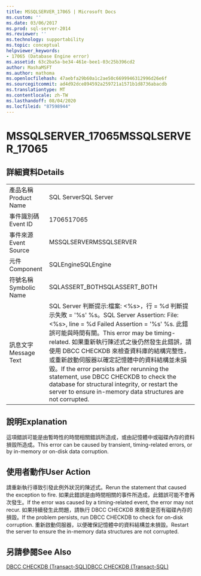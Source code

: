 ```yaml
---
title: MSSQLSERVER_17065 | Microsoft Docs
ms.custom: ''
ms.date: 03/06/2017
ms.prod: sql-server-2014
ms.reviewer: ''
ms.technology: supportability
ms.topic: conceptual
helpviewer_keywords:
- 17065 (Database Engine error)
ms.assetid: 63c2ba5a-be34-461e-bee1-03c25b396cd2
author: MashaMSFT
ms.author: mathoma
ms.openlocfilehash: 47aebfa29b60a1c2ae50c6699946312996d26e6f
ms.sourcegitcommit: ad4d92dce894592a259721a1571b1d8736abacdb
ms.translationtype: MT
ms.contentlocale: zh-TW
ms.lasthandoff: 08/04/2020
ms.locfileid: "87598944"
---
```

# <a name="mssqlserver_17065"></a><span data-ttu-id="441e0-102">MSSQLSERVER_17065</span><span class="sxs-lookup"><span data-stu-id="441e0-102">MSSQLSERVER_17065</span></span>
    
## <a name="details"></a><span data-ttu-id="441e0-103">詳細資料</span><span class="sxs-lookup"><span data-stu-id="441e0-103">Details</span></span>  
  
|||  
|-|-|  
|<span data-ttu-id="441e0-104">產品名稱</span><span class="sxs-lookup"><span data-stu-id="441e0-104">Product Name</span></span>|<span data-ttu-id="441e0-105">SQL Server</span><span class="sxs-lookup"><span data-stu-id="441e0-105">SQL Server</span></span>|  
|<span data-ttu-id="441e0-106">事件識別碼</span><span class="sxs-lookup"><span data-stu-id="441e0-106">Event ID</span></span>|<span data-ttu-id="441e0-107">17065</span><span class="sxs-lookup"><span data-stu-id="441e0-107">17065</span></span>|  
|<span data-ttu-id="441e0-108">事件來源</span><span class="sxs-lookup"><span data-stu-id="441e0-108">Event Source</span></span>|<span data-ttu-id="441e0-109">MSSQLSERVER</span><span class="sxs-lookup"><span data-stu-id="441e0-109">MSSQLSERVER</span></span>|  
|<span data-ttu-id="441e0-110">元件</span><span class="sxs-lookup"><span data-stu-id="441e0-110">Component</span></span>|<span data-ttu-id="441e0-111">SQLEngine</span><span class="sxs-lookup"><span data-stu-id="441e0-111">SQLEngine</span></span>|  
|<span data-ttu-id="441e0-112">符號名稱</span><span class="sxs-lookup"><span data-stu-id="441e0-112">Symbolic Name</span></span>|<span data-ttu-id="441e0-113">SQLASSERT_BOTH</span><span class="sxs-lookup"><span data-stu-id="441e0-113">SQLASSERT_BOTH</span></span>|  
|<span data-ttu-id="441e0-114">訊息文字</span><span class="sxs-lookup"><span data-stu-id="441e0-114">Message Text</span></span>|<span data-ttu-id="441e0-115">SQL Server 判斷提示:檔案: \<%s>，行 = %d 判斷提示失敗 = '%s' %s。</span><span class="sxs-lookup"><span data-stu-id="441e0-115">SQL Server Assertion: File: \<%s>, line = %d Failed Assertion = '%s' %s.</span></span> <span data-ttu-id="441e0-116">此錯誤可能與時間有關。</span><span class="sxs-lookup"><span data-stu-id="441e0-116">This error may be timing-related.</span></span> <span data-ttu-id="441e0-117">如果重新執行陳述式之後仍然發生此錯誤，請使用 DBCC CHECKDB 來檢查資料庫的結構完整性，或重新啟動伺服器以確定記憶體中的資料結構並未損毀。</span><span class="sxs-lookup"><span data-stu-id="441e0-117">If the error persists after rerunning the statement, use DBCC CHECKDB to check the database for structural integrity, or restart the server to ensure in-memory data structures are not corrupted.</span></span>|  
  
## <a name="explanation"></a><span data-ttu-id="441e0-118">說明</span><span class="sxs-lookup"><span data-stu-id="441e0-118">Explanation</span></span>  
 <span data-ttu-id="441e0-119">這項錯誤可能是由暫時性的時間相關錯誤所造成，或由記憶體中或磁碟內存的資料損毀所造成。</span><span class="sxs-lookup"><span data-stu-id="441e0-119">This error can be caused by transient, timing-related errors, or by in-memory or on-disk data corruption.</span></span>  
  
## <a name="user-action"></a><span data-ttu-id="441e0-120">使用者動作</span><span class="sxs-lookup"><span data-stu-id="441e0-120">User Action</span></span>  
 <span data-ttu-id="441e0-121">請重新執行導致引發此例外狀況的陳述式。</span><span class="sxs-lookup"><span data-stu-id="441e0-121">Rerun the statement that caused the exception to fire.</span></span> <span data-ttu-id="441e0-122">如果此錯誤是由時間相關的事件所造成，此錯誤可能不會再次發生。</span><span class="sxs-lookup"><span data-stu-id="441e0-122">If the error was caused by a timing-related event, the error may not recur.</span></span> <span data-ttu-id="441e0-123">如果持續發生此問題，請執行 DBCC CHECKDB 來檢查是否有磁碟內存的損毀。</span><span class="sxs-lookup"><span data-stu-id="441e0-123">If the problem persists, run DBCC CHECKDB to check for on-disk corruption.</span></span> <span data-ttu-id="441e0-124">重新啟動伺服器，以便確保記憶體中的資料結構並未損毀。</span><span class="sxs-lookup"><span data-stu-id="441e0-124">Restart the server to ensure the in-memory data structures are not corrupted.</span></span>  
  
## <a name="see-also"></a><span data-ttu-id="441e0-125">另請參閱</span><span class="sxs-lookup"><span data-stu-id="441e0-125">See Also</span></span>  
 [<span data-ttu-id="441e0-126">DBCC CHECKDB &#40;Transact-SQL&#41;</span><span class="sxs-lookup"><span data-stu-id="441e0-126">DBCC CHECKDB &#40;Transact-SQL&#41;</span></span>](/sql/t-sql/database-console-commands/dbcc-checkdb-transact-sql)  
  
  

